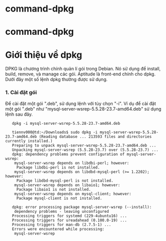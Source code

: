 # command-dpkg
command-dpkg
=====
# Giới thiệu về dpkg
DPKG là chương trình chính quản lí gói trong Debian. Nó sử dụng để install, build, remove, và manage các gói. Aptitude là front-end chính cho dpkg.
Dưới đây một số lệnh dpkg thường được sử dụng.
### 1. Cài đặt gói
Để cài đặt một gói ".deb", sử dụng lệnh với tùy chọn "-i". Ví dụ để cài đặt một gói ".deb" như "mysql-server-wsrep-5.5.28-23.7-amd64.deb" sử dụng lệnh sau đây.
 ```
	dpkg -i mysql-server-wsrep-5.5.28-23.7-amd64.deb
 ```
 ````
	tiennv000@td:~/Downloads$ sudo dpkg -i mysql-server-wsrep-5.5.28-23.7-amd64.deb (Reading database ... 213593 files and directories currently installed.)
	Preparing to unpack mysql-server-wsrep-5.5.28-23.7-amd64.deb ...
	Unpacking mysql-server-wsrep (5.5.28-23.7) over (5.5.28-23.7) ...
	dpkg: dependency problems prevent configuration of mysql-server-wsrep:
	 mysql-server-wsrep depends on libdbi-perl; however:
	  Package libdbi-perl is not installed.
	 mysql-server-wsrep depends on libdbd-mysql-perl (>= 1.2202); however:
	  Package libdbd-mysql-perl is not installed.
	 mysql-server-wsrep depends on libaio1; however:
	  Package libaio1 is not installed.
	 mysql-server-wsrep depends on mysql-client; however:
	  Package mysql-client is not installed.

	dpkg: error processing package mysql-server-wsrep (--install):
	 dependency problems - leaving unconfigured
	Processing triggers for systemd (229-4ubuntu16) ...
	Processing triggers for ureadahead (0.100.0-19) ...
	Processing triggers for man-db (2.7.5-1) ...
	Errors were encountered while processing:
	 mysql-server-wsrep
 ````
